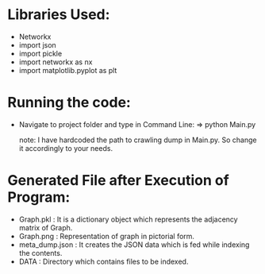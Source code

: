 # Libraries Used:

- Networkx
- import json
- import pickle
- import networkx as nx
- import matplotlib.pyplot as plt

# Running the code:

- Navigate to project folder and type in Command Line:
    => python Main.py

  note: I have hardcoded the path to crawling dump in Main.py. So change it accordingly to your
        needs.

# Generated File after Execution of Program:

- Graph.pkl         : It is a dictionary object which represents the adjacency matrix of Graph.
- Graph.png         : Representation of graph in pictorial form.
- meta_dump.json    : It creates the JSON data which is fed while indexing the contents.
- DATA              : Directory which contains files to be indexed.
